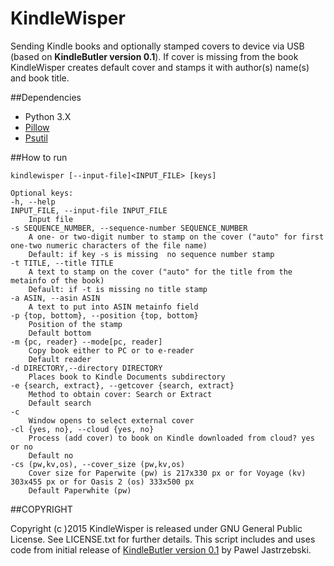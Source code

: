 KindleWisper
============
Sending Kindle books and optionally stamped covers to device via USB (based on **KindleButler version 0.1**).
If cover is missing from the book KindleWisper creates default cover and stamps it with 
author(s) name(s) and book title.

##Dependencies

- Python 3.X
- [Pillow](http://pypi.python.org/pypi/Pillow/)
- [Psutil](https://pypi.python.org/pypi/psutil)

    
##How to run

    kindlewisper [--input-file]<INPUT_FILE> [keys]

    Optional keys:
	-h, --help 
    INPUT_FILE, --input-file INPUT_FILE 
        Input file 
    -s SEQUENCE_NUMBER, --sequence-number SEQUENCE_NUMBER 
        A one- or two-digit number to stamp on the cover ("auto" for first one-two numeric characters of the file name) 
        Default: if key -s is missing  no sequence number stamp
    -t TITLE, --title TITLE 
        A text to stamp on the cover ("auto" for the title from the metainfo of the book)
        Default: if -t is missing no title stamp 
    -a ASIN, --asin ASIN 
        A text to put into ASIN metainfo field 
    -p {top, bottom}, --position {top, bottom} 
        Position of the stamp 
        Default bottom
    -m {pc, reader} --mode[pc, reader] 
        Copy book either to PC or to e-reader
        Default reader 
    -d DIRECTORY,--directory DIRECTORY 
        Places book to Kindle Documents subdirectory 
    -e {search, extract}, --getcover {search, extract} 
        Method to obtain cover: Search or Extract
        Default search 
    -c 
        Window opens to select external cover 
    -cl {yes, no}, --cloud {yes, no} 
        Process (add cover) to book on Kindle downloaded from cloud? yes or no
        Default no
    -cs (pw,kv,os), --cover_size (pw,kv,os)
        Cover size for Paperwite (pw) is 217x330 px or for Voyage (kv) 303x455 px or for Oasis 2 (os) 333x500 px
        Default Paperwhite (pw)

##COPYRIGHT

Copyright (c )2015 KindleWisper is released under GNU General Public License. See LICENSE.txt for further details.
This script includes and uses code from initial release of [KindleButler version 0.1](https://github.com/AcidWeb/KindleButler) by Pawel Jastrzebski.  
